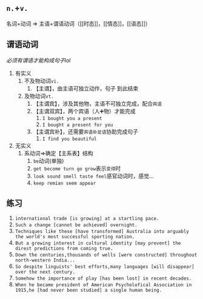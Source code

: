 ## `n.`+`v.`
名词+动词  => 主语+谓语动词（[[时态]]，[[情态]]，[[语态]]）

## 谓语动词
_必须有谓语才能构成句子lol_
1. 有实义
	1. 不及物动词`vi.`
		1. 【主谓】，由主语可独立动作，句子 到此结束
	2. 及物动词`vt.`
		1. 【主谓宾】，涉及其他物，主语不可独立完成，配合`宾语`
		2. 【主谓双宾】，两个宾语（人➕物）才能完成
			1. `I bought you a present`
			2. `I bought a present for you`
		3. 【主谓宾补】，还需要`宾语补足语`协助完成句子
			1. `I find you beautiful`
2. 无实义
	1. 系动词=>确定【主系表】结构
		1. `be`动词(单独)
		2. `get become turn go grow`表示`变得`时
		3. `look sound smell taste feel`感官动词时，感觉...
		4. `keep remian seem appear`

## 练习
1. `international trade [is growing] at a startling pace.`
2. `Such a change [cannot be achieved] overnight.`
3. `Techniques like these [have transformed] Australia into arguably the world's most successful sporting nation.`
4. `But a growing interest in cultural identity [may prevent] the direst predictions from coming true.`
5. `Down the centuries,thousands of wells [were constructed] throughout north-western India...`
6. `So despite linguists' best efforts,many languages [will disappear] over the next century.`
7. `Somehow the importance of play [has been lost] in recent decades.`
8. `When he became president of American Psycholofical Association in 1915,he [had never been studied] a single human being.`